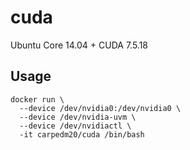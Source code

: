 cuda
====

Ubuntu Core 14.04 + CUDA 7.5.18

Usage
-----

    docker run \
      --device /dev/nvidia0:/dev/nvidia0 \
      --device /dev/nvidia-uvm \
      --device /dev/nvidiactl \
      -it carpedm20/cuda /bin/bash
